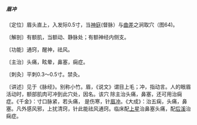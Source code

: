 ##### 眉冲

〔定位〕眉头直上，入发际0.5寸，当[神庭](https://www.gmzyjc.com/read/zjs/zjs3.2.2-0.0.1.3.24.md)(督脉）与[曲差](https://www.gmzyjc.com/read/zjs/zjs3.1.7-8-0.0.1.3.4.md)之涧取穴（图64)。

〔解剖〕有额肌，当额动、静脉处；有额神经内侧支。

〔功能〕通窍，醒神，祛风。

〔主治〕头痛，眩晕，鼻塞，痫症。

〔刺灸〕平刺0.3〜0.5寸。禁灸。

〔讲述〕见于《脉经》。别称小竹。眉，《说文》谓目上毛；冲，指动言。人的眼眉活动时，额部肌肉可冲到此穴处，因名。该穴 除主治头痛，鼻塞，还可用治痫症。《千金》：寸口脉紧，若头痛， 是伤寒，针[眉冲](https://www.gmzyjc.com/read/zjs/zjs3.1.7-8-0.0.1.3.3.md)。《大成》：治五痫，头痛，鼻塞。凡外感风邪，上扰清窍，针此能祛风通窍。临床配[上星](https://www.gmzyjc.com/read/zjs/zjs3.2.2-0.0.1.3.23.md)治鼻塞头痛，配[后溪](https://www.gmzyjc.com/read/zjs/zjs3.1.4-6-0.0.3.3.3.md)治痫症。  
